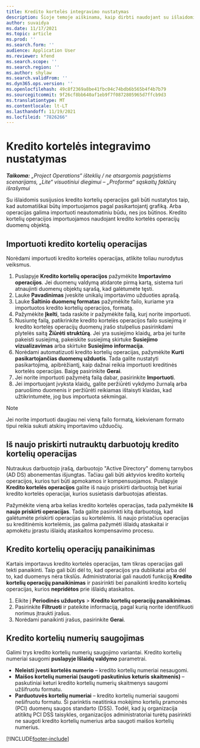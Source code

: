 ```yaml
---
title: Kredito kortelės integravimo nustatymas
description: Šioje temoje aiškinama, kaip dirbti naudojant su išlaidomis susijusias kredito kortelės operacijas.
author: suvaidya
ms.date: 11/17/2021
ms.topic: article
ms.prod: ''
ms.search.form: ''
audience: Application User
ms.reviewer: kfend
ms.search.scope: ''
ms.search.region: ''
ms.author: shylaw
ms.search.validFrom: ''
ms.dyn365.ops.version: ''
ms.openlocfilehash: 49c8f2369a8be41fbc04c74bdb6b565b4f4b7b79
ms.sourcegitcommit: 9f26cf8bb640af1eb9f7f0872805965d7ffcb9d3
ms.translationtype: MT
ms.contentlocale: lt-LT
ms.lasthandoff: 11/19/2021
ms.locfileid: "7826266"
---
```

# <a name="set-up-credit-card-integration"></a>Kredito kortelės integravimo nustatymas

_**Taikoma:** „Project Operations“ išteklių / ne atsargomis pagrįstiems scenarijams, „Lite“ visuotiniui diegimui – „Proforma“ sąskaitų faktūrų išrašymui_

Su išlaidomis susijusios kredito kortelių operacijos gali būti nustatytos taip, kad automatiškai būtų importuojamos pagal pasikartojantį grafiką. Arba operacijas galima importuoti neautomatiniu būdu, nes jos būtinos. Kredito kortelių operacijos importuojamos naudojant kredito kortelės operacijų duomenų objektą.

## <a name="import-credit-card-transactions"></a>Importuoti kredito kortelių operacijas

Norėdami importuoti kredito kortelės operacijas, atlikite toliau nurodytus veiksmus.

1. Puslapyje **Kredito kortelių operacijos** pažymėkite **Importavimo operacijos**. Jei duomenų valdymą atidarote pirmą kartą, sistema turi atnaujinti duomenų objektų sąrašą, kad galėtumėte tęsti.
2. Lauke **Pavadinimas** įveskite unikalų importavimo užduoties aprašą.
3. Lauke **Šaltinio duomenų formatas** pažymėkite failo, kuriame yra importuotos kredito kortelių operacijos, formatą.
4. Pažymėkite **Įkelti**, tada raskite ir pažymėkite failą, kurį norite importuoti.
5. Nusiuntę failą, patikrinkite kredito kortelės operacijos failo susiejimą ir kredito kortelės operacijų duomenų įrašo stulpelius pasirinkdami plytelės saitą **Žiūrėti struktūrą**. Jei yra susiejimo klaidų, arba jei turite pakeisti susiejimą, pakeiskite susiejimą skirtuke **Susiejimo vizualizavimas** arba skirtuke **Susiejimo informacija**.
6. Norėdami automatizuoti kredito kortelių operacijas, pažymėkite **Kurti pasikartojančias duomenų užduotis**. Tada galite nustatyti pasikartojimą, apibrėžiantį, kaip dažnai reikia importuoti kreditinės kortelės operacijas. Baigę pasirinkite **Gerai**.
7. Jei norite importuoti pažymėtą failą dabar, pasirinkite **Importuoti**.
8. Jei importuojant įvyksta klaidų, galite peržiūrėti vykdymo žurnalą arba paruošimo duomenis ir peržiūrėti reikiamas ištaisyti klaidas, kad užtikrintumėte, jog bus importuota sėkmingai.

> [!NOTE]
> Jei norite importuoti daugiau nei vieną failo formatą, kiekvienam formato tipui reikia sukuti atskirų importavimo užduočių.

## <a name="reassign-the-credit-card-transactions-for-terminated-employees"></a>Iš naujo priskirti nutrauktų darbuotojų kredito kortelių operacijas

Nutraukus darbuotojo įrašą, darbuotojo "Active Directory" domenų tarnybos (AD DS) abonementas išjungtas. Tačiau gali būti aktyvios kredito kortelių operacijos, kurios turi būti apmokamos ir kompensuojamos. Puslapyje **Kredito kortelės operacijos** galite iš naujo priskirti darbuotoją bet kuriai kredito kortelės operacijai, kurios susietasis darbuotojas atleistas.

Pažymėkite vieną arba kelias kredito kortelės operacijas, tada pažymėkite **Iš naujo priskirti operacijas**. Tada galite pasirinkti kitą darbuotoją, kad galėtumėte priskirti operacijas su kortelėmis. Iš naujo pristačius operacijas su kreditinėmis kortelėmis, jas galima pažymėti išlaidų ataskaitai ir apmokėtu įprastu išlaidų ataskaitos kompensavimo procesu.

## <a name="delete-credit-card-transactions"></a>Kredito kortelių operacijų panaikinimas 

Kartais importavus kredito kortelės operacijas, tam tikras operacijas gali tekti panaikinti. Taip gali būti dėl to, kad operacijos yra dublikatai arba dėl to, kad duomenys nėra tikslūs. Administratoriai gali naudoti funkciją **Kredito kortelių operacijų panaikinimas** ir pasirinkti bei panaikinti kredito kortelių operacijas, kurios **nepridėtos** prie išlaidų ataskaitos. 

1. Eikite į **Periodinės užduotys** > **Kredito kortelių operacijų panaikinimas**.
2. Pasirinkite **Filtruoti** ir pateikite informaciją, pagal kurią norite identifikuoti norimus įtraukti įrašus.
3. Norėdami panaikinti įrašus, pasirinkite **Gerai**. 

## <a name="storing-credit-card-numbers"></a>Kredito kortelių numerių saugojimas

Galimi trys kredito kortelių numerių saugojimo variantai. Kredito kortelių numeriai saugomi **puslapyje Išlaidų valdymo** parametrai.

- **Neleisti įvesti kortelės numerio** – kredito kortelių numeriai nesaugomi.
- **Maišos kortelių numeriai (saugoti paskutinius keturis skaitmenis)** – paskutiniai keturi kredito kortelių numerių skaitmenys saugomi užšifruotu formatu.
- **Parduotuvės kortelių numeriai** – kredito kortelių numeriai saugomi nešifruotu formatu. Ši parinktis neatitinka mokėjimo kortelių pramonės (PCI) duomenų saugos standarto (DSS). Todėl, kad jų organizacija atitiktų PCI DSS taisykles, organizacijos administratoriai turėtų pasirinkti ne saugoti kredito kortelių numerius arba saugoti maišos kortelių numerius.

[!INCLUDE[footer-include](../includes/footer-banner.md)]
